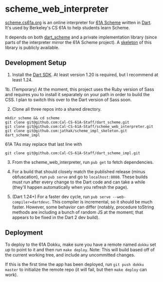 # scheme_web_interpreter

[scheme.cs61a.org][] is an online interpreter for [61A Scheme][] written in
[Dart][]. It's used by Berkeley's CS 61A to help students learn Scheme.

It depends on both [dart_scheme][] and a private implementation library (since
parts of the interpreter mirror the 61A Scheme project). A [skeleton][] of this
library is publicly available.

## Development Setup

1. Install the [Dart SDK](https://www.dartlang.org/install). At least version
1.20 is required, but I recommend at least 1.24.

1b. (Temporary) At the moment, this project uses the Ruby version of Sass and
requires you to install it separately on your path in order to build the CSS.
I plan to switch this over to the Dart version of Sass soon.

2. Clone all three repos into a shared directory.

```
mkdir scheme && cd scheme
git clone git@github.com:Cal-CS-61A-Staff/dart_scheme.git
git clone git@github.com:Cal-CS-61A-Staff/scheme_web_interpreter.git
git clone git@github.com:jathak/scheme_impl_skeleton.git dart_scheme_impl
```

61A TAs may replace that last line with

```
git clone git@github.com:Cal-CS-61A-Staff/dart_scheme_impl.git
```

3. From the scheme_web_interpreter, run `pub get` to fetch dependencies.

4. For a build that should closely match the published release (minus
obfuscation), run `pub serve` and go to `localhost:8080`. These builds must run
after every change to the Dart code and can take a while (they'll happen
automatically when you refresh the page).

5. (Dart 1.24+) For a faster dev cycle, run `pub serve --web-compiler=dartdevc`.
This compiler is incremental, so it should be much faster. However, some
behavior can differ (notably, procedure toString methods are including a bunch
of random JS at the moment; that appears to be fixed in the Dart 2 dev build).

## Deployment

To deploy to the 61A Dokku, make sure you have a remote named `dokku` set up to
point to it and then run `make deploy`. Note: This will build based off of the
current working tree, and include any uncommitted changes.

If this is the first time the app has been deployed, run `git push dokku master`
to initialize the remote repo (it will fail, but then `make deploy` can work).

[scheme.cs61a.org]: https://scheme.cs61a.org
[Dart]: https://dartlang.org
[dart_scheme]: https://github.com/Cal-CS-61A-Staff/dart_scheme
[61A Scheme]: https://cs61a.org/articles/scheme-spec.html
[skeleton]: https://github.com/jathak/scheme_impl_skeleton

